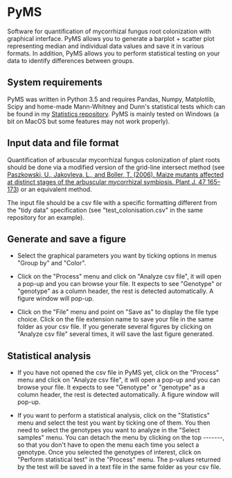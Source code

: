 # PyMS
Software for quantification of mycorrhizal fungus root colonization with graphical interface. PyMS allows you to generate a
barplot + scatter plot representing median and individual data values and save it in various formats. In addition, PyMS allows you
to perform statistical testing on your data to identify differences between groups.

## System requirements
PyMS was written in Python 3.5 and requires Pandas, Numpy, Matplotlib, Scipy and home-made Mann-Whitney and Dunn's statistical 
tests which can be found in my [Statistics repository](../statistics).
PyMS is mainly tested on Windows (a bit on MacOS but some features may not work properly).

## Input data and file format
Quantification of arbuscular mycorrhizal fungus colonization of plant roots should be done via a modified version of the grid-line
intersect method (see [Paszkowski, U., Jakovleva, L., and Boller, T. (2006). Maize mutants affected at distinct stages of the 
arbuscular mycorrhizal symbiosis. Plant J. 47 165–173](https://www.ncbi.nlm.nih.gov/pubmed/16762030)) or an equivalent method.

The input file should be a csv file with a specific formatting different from the "tidy data" specification 
(see "test_colonisation.csv" in the same repository for an example).

## Generate and save a figure
* Select the graphical parameters you want by ticking options in menus "Group by" and "Color".

* Click on the "Process" menu and click on "Analyze csv file", it will open a pop-up and you can browse your file. It expects to see "Genotype" or "genotype" as a column header, the rest is detected automatically. A figure window will pop-up.

* Click on the "File" menu and point on "Save as" to display the file type choice. Click on the file extension name to save your file in the same folder as your csv file. If you generate several figures by clicking on "Analyze csv file" several times, it will save the last figure generated.

## Statistical analysis
* If you have not opened the csv file in PyMS yet, click on the "Process" menu and click on "Analyze csv file", it will open a 
pop-up and you can browse your file. It expects to see "Genotype" or "genotype" as a column header, the rest is detected 
automatically. A figure window will pop-up.

* If you want to perform a statistical analysis, click on the "Statistics" menu and select the test you want by ticking one of 
them. You then need to select the genotypes you want to analyze in the "Select samples" menu. You can detach the menu by clicking on the top -------, so that you don't have to open the menu each time you select a genotype. Once you selected the genotypes of interest, click on "Perform statistical test" in the "Process" menu. The p-values returned by the test will be saved in a text file in the same folder as your csv file.

